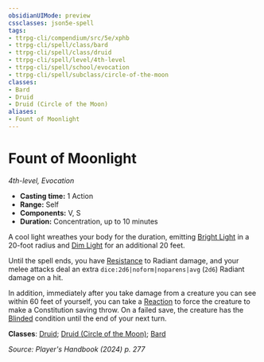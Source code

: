 ```yaml
---
obsidianUIMode: preview
cssclasses: json5e-spell
tags:
- ttrpg-cli/compendium/src/5e/xphb
- ttrpg-cli/spell/class/bard
- ttrpg-cli/spell/class/druid
- ttrpg-cli/spell/level/4th-level
- ttrpg-cli/spell/school/evocation
- ttrpg-cli/spell/subclass/circle-of-the-moon
classes:
- Bard
- Druid
- Druid (Circle of the Moon)
aliases:
- Fount of Moonlight
---
```

# Fount of Moonlight
*4th-level, Evocation*  


- **Casting time:** 1 Action
- **Range:** Self
- **Components:** V, S
- **Duration:** Concentration, up to 10 minutes

A cool light wreathes your body for the duration, emitting [Bright Light](/3-Mechanics/CLI/variant-rules/bright-light-xphb.md) in a 20-foot radius and [Dim Light](/3-Mechanics/CLI/variant-rules/dim-light-xphb.md) for an additional 20 feet.

Until the spell ends, you have [Resistance](/3-Mechanics/CLI/variant-rules/resistance-xphb.md) to Radiant damage, and your melee attacks deal an extra `dice:2d6|noform|noparens|avg` (`2d6`) Radiant damage on a hit.

In addition, immediately after you take damage from a creature you can see within 60 feet of yourself, you can take a [Reaction](/3-Mechanics/CLI/variant-rules/reaction-xphb.md) to force the creature to make a Constitution saving throw. On a failed save, the creature has the [Blinded](/3-Mechanics/CLI/conditions.md#Blinded) condition until the end of your next turn.

**Classes**: [Druid](/3-Mechanics/CLI/lists/list-spells-classes-druid.md); [Druid (Circle of the Moon)](/3-Mechanics/CLI/lists/list-spells-classes-circle-of-the-moon-xphb.md "subclass=XPHB;class=XPHB"); [Bard](/3-Mechanics/CLI/lists/list-spells-classes-bard.md)

*Source: Player's Handbook (2024) p. 277*